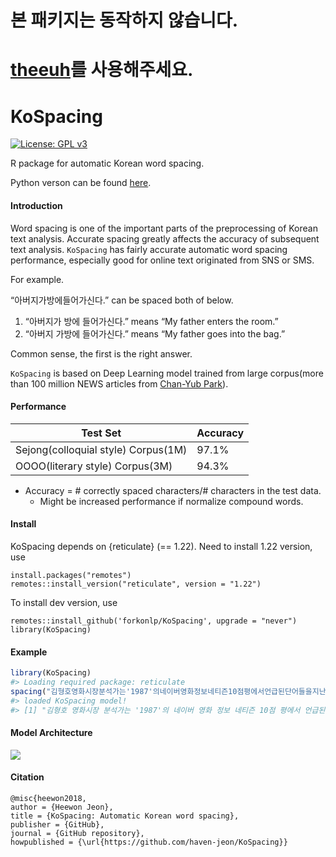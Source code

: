 # 본 패키지는 동작하지 않습니다.

# [theeuh](https://github.com/mrchypark/theeuh)를 사용해주세요.




<!-- README.md is generated from README.Rmd. Please edit that file -->

# KoSpacing

<!-- badges: start -->

[![License: GPL
v3](https://img.shields.io/badge/License-GPL%20v3-blue.svg)](http://www.gnu.org/licenses/gpl-3.0)
<!-- badges: end -->

R package for automatic Korean word spacing.

Python verson can be found
[here](https://github.com/haven-jeon/PyKoSpacing).

#### Introduction

Word spacing is one of the important parts of the preprocessing of
Korean text analysis. Accurate spacing greatly affects the accuracy of
subsequent text analysis. `KoSpacing` has fairly accurate automatic word
spacing performance, especially good for online text originated from SNS
or SMS.

For example.

“아버지가방에들어가신다.” can be spaced both of below.

1.  “아버지가 방에 들어가신다.” means “My father enters the room.”
2.  “아버지 가방에 들어가신다.” means “My father goes into the bag.”

Common sense, the first is the right answer.

`KoSpacing` is based on Deep Learning model trained from large
corpus(more than 100 million NEWS articles from [Chan-Yub
Park](https://github.com/mrchypark)).

#### Performance

| Test Set                            | Accuracy |
|-------------------------------------|----------|
| Sejong(colloquial style) Corpus(1M) | 97.1%    |
| OOOO(literary style) Corpus(3M)     | 94.3%    |

-   Accuracy = \# correctly spaced characters/# characters in the test
    data.
    -   Might be increased performance if normalize compound words.

#### Install

KoSpacing depends on {reticulate} (== 1.22). Need to install 1.22
version, use

    install.packages("remotes")
    remotes::install_version("reticulate", version = "1.22")

To install dev version, use

    remotes::install_github('forkonlp/KoSpacing', upgrade = "never")
    library(KoSpacing)

#### Example

``` r
library(KoSpacing)
#> Loading required package: reticulate
spacing("김형호영화시장분석가는'1987'의네이버영화정보네티즌10점평에서언급된단어들을지난해12월27일부터올해1월10일까지통계프로그램R과KoNLP패키지로텍스트마이닝하여분석했다.")
#> loaded KoSpacing model!
#> [1] "김형호 영화시장 분석가는 '1987'의 네이버 영화 정보 네티즌 10점 평에서 언급된 단어들을 지난해 12월 27일부터 올해 1월 10일까지 통계 프로그램 R과 KoNLP 패키지로 텍스트마이닝하여 분석했다."
```

#### Model Architecture

![](arch.png)

#### Citation

``` markdowns
@misc{heewon2018,
author = {Heewon Jeon},
title = {KoSpacing: Automatic Korean word spacing},
publisher = {GitHub},
journal = {GitHub repository},
howpublished = {\url{https://github.com/haven-jeon/KoSpacing}}
```
